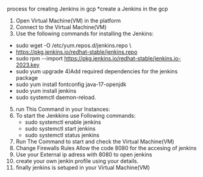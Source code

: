process for creating Jenkins in gcp
*create  a Jenkins in the gcp
1) Open Virtual Machine(VM) in the platform
2) Connect to the Virtual Machine(VM)
3) Use the following commands for installing the Jenkins:
  * sudo wget -O /etc/yum.repos.d/jenkins.repo \
  * https://pkg.jenkins.io/redhat-stable/jenkins.repo
  * sudo rpm --import https://pkg.jenkins.io/redhat-stable/jenkins.io-2023.key
  * sudo yum upgrade
4)Add required dependencies for the jenkins package
  * sudo yum install fontconfig java-17-openjdk
  * sudo yum install jenkins
  * sudo systemctl daemon-reload.
5) run This Command in your Instances:
6) To start the Jenkkins use Following commands:
   * sudo systemctl enable jenkins
   * sudo systemctl start jenkins
   * sudo systemctl status jenkins
7) Run The Command to start and check the Virtual Machine(VM)
8) Change Firewalls Rules Allow the  code 8080 for the accesing of jenkins
9) Use your  External ip adress with 8080 to open jenkins
10) create your own jenkin profile using your details. 
11) finally jenkins is setuped in your Virtual Machine(VM)

